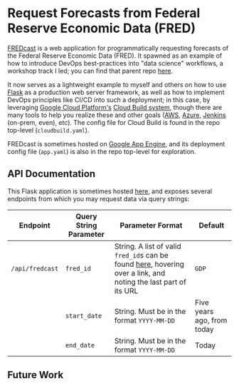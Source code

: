Request Forecasts from Federal Reserve Economic Data (FRED)
===========================================================

[FREDcast](https://fredcast.appspot.com) is a web application for
programmatically requesting forecasts of the Federal Reserve Economic Data
(FRED). It spawned as an example of how to introduce DevOps best-practices into
"data science" workflows, a workshop track I led; you can find that parent repo
[here](https://github.com/ryapric/pbdw).

It now serves as a lightweight example to myself and others on how to use
[Flask](https://flask.pocoo.org) as a production web server framework, as well
as how to implement DevOps principles like CI/CD into such a deployment; in this
case, by leveraging [Google Cloud Platform's](https://cloud.google.com) [Cloud
Build system](https://cloud.google.com/cloud-build), though there are many tools
to help you realize these and other goals ([AWS](https://aws.amazon.com),
[Azure](https://azure.microsoft.com), [Jenkins](https://jenkins.io) (on-prem,
even), etc). The config file for Cloud Build is found in the repo top-level
(`cloudbuild.yaml`).

FREDcast is sometimes hosted on [Google App
Engine](https://cloud.google.com/appengine), and its deployment config file
(`app.yaml`) is also in the repo top-level for exploration.

API Documentation
-----------------

This Flask application is sometimes hosted [here](https://fredcast.appspot.com),
and exposes several endpoints from which you may request data via query strings:

| Endpoint | Query String Parameter | Parameter Format | Default |
| --- | --- | --- | --- |
| `/api/fredcast` | `fred_id` | String. A list of valid `fred_id`s can be found [here](https://fred.stlouisfed.org/tags/series), hovering over a link, and noting the last part of its URL | `GDP` |
|   | `start_date` | String. Must be in the format `YYYY-MM-DD` | Five years ago, from today |
|   | `end_date` | String. Must be in the format `YYYY-MM-DD` | Today |

Future Work
-----------
